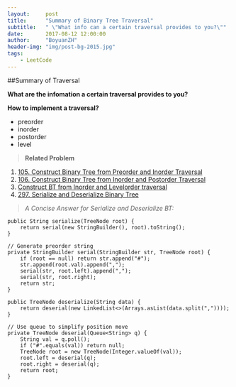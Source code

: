```yaml
---
layout:     post
title:      "Summary of Binary Tree Traversal"
subtitle:   " \"What info can a certain traversal provides to you?\""
date:       2017-08-12 12:00:00
author:     "BoyuanZH"
header-img: "img/post-bg-2015.jpg"
tags:
    - LeetCode
---
```


##Summary of Traversal

**What are the infomation a certain traversal provides to you?**

**How to implement a traversal?**



* preorder
* inorder
* postorder
* level

> **Related Problem**
> 
1. [105. Construct Binary Tree from Preorder and Inorder Traversal](https://leetcode.com/problems/construct-binary-tree-from-preorder-and-inorder-traversal/description/)
2. [106. Construct Binary Tree from Inorder and Postorder Traversal](https://leetcode.com/problems/construct-binary-tree-from-inorder-and-postorder-traversal/description/)
3. [Construct BT from Inorder and Levelorder traversal](http://www.geeksforgeeks.org/construct-tree-inorder-level-order-traversals/)
4. [297. Serialize and Deserialize Binary Tree](https://leetcode.com/problems/serialize-and-deserialize-binary-tree/description/) 

>*A Concise Answer for Serialize and Deserialize BT:*
	
```
public String serialize(TreeNode root) {
    return serial(new StringBuilder(), root).toString();
}
    
// Generate preorder string
private StringBuilder serial(StringBuilder str, TreeNode root) {
    if (root == null) return str.append("#");
    str.append(root.val).append(",");
    serial(str, root.left).append(",");
    serial(str, root.right);
    return str;
}

public TreeNode deserialize(String data) {
    return deserial(new LinkedList<>(Arrays.asList(data.split(","))));
}
    
// Use queue to simplify position move
private TreeNode deserial(Queue<String> q) {
    String val = q.poll();
    if ("#".equals(val)) return null;
    TreeNode root = new TreeNode(Integer.valueOf(val));
    root.left = deserial(q);
    root.right = deserial(q);
    return root;
}
```